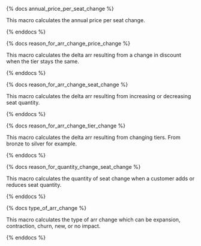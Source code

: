 {% docs annual_price_per_seat_change %}

This macro calculates the annual price per seat change.

{% enddocs %}

{% docs reason_for_arr_change_price_change %}

This macro calculates the delta arr resulting from a change in discount when the tier stays the same.

{% enddocs %}

{% docs reason_for_arr_change_seat_change %}

This macro calculates the delta arr resulting from increasing or decreasing seat quantity.

{% enddocs %}

{% docs reason_for_arr_change_tier_change %}

This macro calculates the delta arr resulting from changing tiers. From bronze to silver for example.

{% enddocs %}

{% docs reason_for_quantity_change_seat_change %}

This macro calculates the quantity of seat change when a customer adds or reduces seat quantity.

{% enddocs %}

{% docs type_of_arr_change %}

This macro calculates the type of arr change which can be expansion, contraction, churn, new, or no impact.

{% enddocs %}
